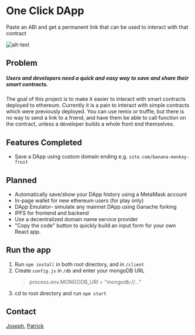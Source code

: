# One Click DApp

Paste an ABI and get a permanent link that can be used to interact with that contract

![alt-text](https://github.com/blockchainbuddha/one-click-DApps/blob/react/screengrab.png)

## Problem

##### Users and developers need a quick and easy way to save and share their smart contracts.

The goal of this project is to make it easier to interact with smart contracts deployed to ethereum. Currently it is a pain to interact with simple contracts which were previously deployed. You can use remix or truffle, but there is no way to send a link to a friend, and have them be able to call function on the contract, unless a developer builds a whole front end themselves.

## Features Completed

- Save a DApp using custom domain ending e.g. `site.com/banana-monkey-fruit`

## Planned

- Automatically save/show your DApp history using a MetaMask account
- In-page wallet for new ethereum users (for play only)
- DApp Emulator- simulate any mainnet DApp using Ganache forking
- IPFS for frontend and backend
- Use a decentralized domain name service provider
- "Copy the code" button to quickly build an input form for your own React app.

## Run the app

1.  Run `npm install` in both root directory, and in `/client`
2.  Create `config.js` in `/db` and enter your mongoDB URL
    > process.env.MONGODB_URI = "mongodb://..."
3.  cd to root directory and run `npm start`

## Contact

[Joseph](https://twitter.com/cupojoseph),
[Patrick](https://twitter.com/pi0neerpat)
